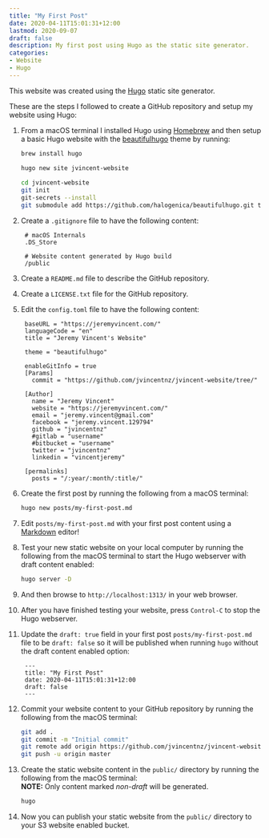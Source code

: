 ```yaml
---
title: "My First Post"
date: 2020-04-11T15:01:31+12:00
lastmod: 2020-09-07
draft: false
description: My first post using Hugo as the static site generator.
categories:
- Website
- Hugo
---
```


This website was created using the [Hugo](https://gohugo.io/) static site generator.

These are the steps I followed to create a GitHub repository and setup my website using Hugo:

1. From a macOS terminal I installed Hugo using [Homebrew](http://brew.sh/) and then setup a basic Hugo website with the [beautifulhugo](https://themes.gohugo.io/beautifulhugo/) theme by running:

	```bash
	brew install hugo

	hugo new site jvincent-website
		
	cd jvincent-website
	git init 
	git-secrets --install
	git submodule add https://github.com/halogenica/beautifulhugo.git themes/beautifulhugo
1. Create a `.gitignore` file to have the following content:

		# macOS Internals
		.DS_Store
	
		# Website content generated by Hugo build
		/public

1. Create a `README.md` file to describe the GitHub repository.

1. Create a `LICENSE.txt` file for the GitHub repository.

1. Edit the `config.toml` file to have the following content:

		baseURL = "https://jeremyvincent.com/"
		languageCode = "en"
		title = "Jeremy Vincent's Website"
	
		theme = "beautifulhugo"
	
		enableGitInfo = true
		[Params]
		  commit = "https://github.com/jvincentnz/jvincent-website/tree/"
	
		[Author]
		  name = "Jeremy Vincent"
		  website = "https://jeremyvincent.com/"
		  email = "jeremy.vincent@gmail.com"
		  facebook = "jeremy.vincent.129794"
		  github = "jvincentnz"
		  #gitlab = "username"
		  #bitbucket = "username"
		  twitter = "jvincentnz"
		  linkedin = "vincentjeremy"
	
		[permalinks]
		  posts = "/:year/:month/:title/"

1. Create the first post by running the following from a macOS terminal:

	```bash
	hugo new posts/my-first-post.md
1. Edit `posts/my-first-post.md` with your first post content using a [Markdown](https://daringfireball.net/projects/markdown/syntax) editor!

1. Test your new static website on your local computer by running the following from the macOS terminal to start the Hugo webserver with draft content enabled:

	```bash
	hugo server -D
1. And then browse to `http://localhost:1313/` in your web browser.

1. After you have finished testing your website, press `Control-C` to stop the Hugo webserver.

1. Update the `draft: true` field in your first post `posts/my-first-post.md` file to be `draft: false` so it will be published when running `hugo` without the draft content enabled option:

		---
		title: "My First Post"
		date: 2020-04-11T15:01:31+12:00
		draft: false
		---

1. Commit your website content to your GitHub repository by running the following from the macOS terminal:
	
	```bash
	git add .
	git commit -m "Initial commit"
	git remote add origin https://github.com/jvincentnz/jvincent-website.git
	git push -u origin master
1. Create the static website content in the `public/` directory by running the following from the macOS terminal:  
	**NOTE:** Only content marked *non-draft* will be generated.

	```bash
	hugo
1. Now you can publish your static website from the `public/` directory to your S3 website enabled bucket.
